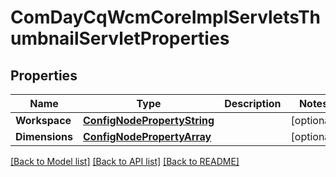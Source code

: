 # ComDayCqWcmCoreImplServletsThumbnailServletProperties

## Properties
Name | Type | Description | Notes
------------ | ------------- | ------------- | -------------
**Workspace** | [**ConfigNodePropertyString**](configNodePropertyString.md) |  | [optional] 
**Dimensions** | [**ConfigNodePropertyArray**](configNodePropertyArray.md) |  | [optional] 

[[Back to Model list]](../README.md#documentation-for-models) [[Back to API list]](../README.md#documentation-for-api-endpoints) [[Back to README]](../README.md)


